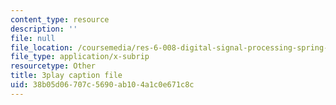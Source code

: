 ```yaml
---
content_type: resource
description: ''
file: null
file_location: /coursemedia/res-6-008-digital-signal-processing-spring-2011/38b05d06707c5690ab104a1c0e671c8c_I9u15zdgJvI.vtt
file_type: application/x-subrip
resourcetype: Other
title: 3play caption file
uid: 38b05d06-707c-5690-ab10-4a1c0e671c8c
---
```

